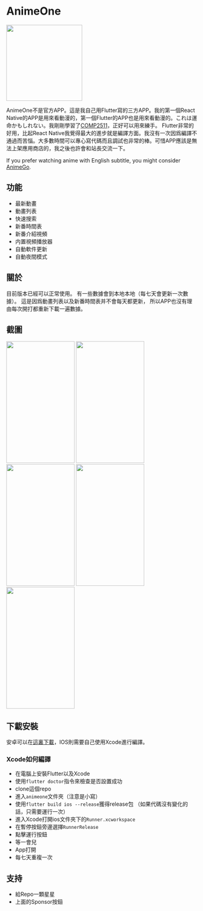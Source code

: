 # AnimeOne
<img src="https://raw.githubusercontent.com/HenryQuan/AnimeOne/master/design/logo/Logo.png" width="200px" height="200px" />

AnimeOne不是官方APP。這是我自己用Flutter寫的三方APP。我的第一個React Native的APP是用來看動漫的，第一個Flutter的APP也是用來看動漫的。これは運命かもしれない。我剛剛學習了[COMP2511](https://www.handbook.unsw.edu.au/undergraduate/courses/2019/COMP2511/)，正好可以用來練手。
Flutter非常的好用，比起React Native我覺得最大的進步就是編譯方面。我沒有一次因爲編譯不通過而苦惱。大多數時間可以專心寫代碼而且調試也非常的棒。可惜APP應該是無法上架應用商店的，我之後也許會和站長交流一下。

If you prefer watching anime with English subtitle, you might consider [AnimeGo](https://github.com/HenryQuan/AnimeGo).

## 功能
- 最新動畫
- 動畫列表
- 快速搜索
- 新番時間表
- 新番介紹視頻
- 内置視頻播放器
- 自動軟件更新
- 自動夜間模式

## 關於
目前版本已經可以正常使用。
有一些數據會到本地本地（每七天會更新一次數據）。
這是因爲動畫列表以及新番時間表并不會每天都更新，
所以APP也沒有理由每次開打都重新下載一遍數據。

## 截圖
<div>
  <img src="https://raw.githubusercontent.com/HenryQuan/AnimeOne/master/screenshot/1.jpg" width="180px" height="320px" />
  <img src="https://raw.githubusercontent.com/HenryQuan/AnimeOne/master/screenshot/2.jpg" width="180px" height="320px" />
  <img src="https://raw.githubusercontent.com/HenryQuan/AnimeOne/master/screenshot/3.jpg" width="180px" height="320px" />
  <img src="https://raw.githubusercontent.com/HenryQuan/AnimeOne/master/screenshot/4.jpg" width="180px" height="320px" />
  <img src="https://raw.githubusercontent.com/HenryQuan/AnimeOne/master/screenshot/5.jpg" width="180px" height="320px" />
</div>

## 下載安裝
安卓可以在[這裏下載](https://github.com/HenryQuan/AnimeOne/releases/latest)，IOS則需要自己使用Xcode進行編譯。

### Xcode如何編譯
- 在電腦上安裝Flutter以及Xcode
- 使用`flutter doctor`指令來檢查是否設置成功
- clone這個repo
- 進入`animeone`文件夾（注意是小寫）
- 使用`flutter build ios --release`獲得release包 （如果代碼沒有變化的話，只需要運行一次）
- 進入Xcode打開ios文件夾下的`Runner.xcworkspace`
- 在暫停按鈕旁邊選擇`RunnerRelease`
- 點擊運行按鈕
- 等一會兒
- App打開
- 每七天重複一次

## 支持
- 給Repo一顆星星
- 上面的Sponsor按鈕
